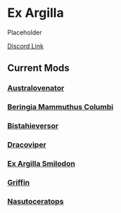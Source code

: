 # Ex Argilla

Placeholder

[Discord Link](#)

## Current Mods

### [Australovenator](./Path-of-Titans-ExAAustralo.md)
### [Beringia Mammuthus Columbi](./Path-of-Titans-Beringia-Mammuthus-Columbi.md)
### [Bistahieversor](./Path-of-Titans-ExABista.md)
### [Dracoviper](./Path-of-Titans-EADracoviper.md)
### [Ex Argilla Smilodon](./Path-of-Titans-EASmilodon.md)
### [Griffin](./Path-of-Titans-EAGriffin.md)
### [Nasutoceratops](./Path-of-Titans-EANasuto.md)
